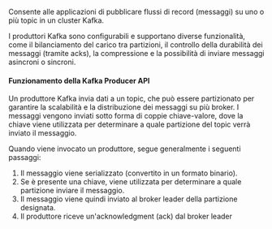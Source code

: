 Consente alle applicazioni di pubblicare flussi di record (messaggi) su uno o più topic in un cluster Kafka. 

I produttori Kafka sono configurabili e supportano diverse funzionalità, come il bilanciamento del carico tra partizioni, il controllo della durabilità dei messaggi (tramite acks), la compressione e la possibilità di inviare messaggi asincroni o sincroni.
#### Funzionamento della Kafka Producer API 
Un produttore Kafka invia dati a un topic, che può essere partizionato per garantire la scalabilità e la distribuzione dei messaggi su più broker. 
I messaggi vengono inviati sotto forma di coppie chiave-valore, dove la chiave viene utilizzata per determinare a quale partizione del topic verrà inviato il messaggio. 

Quando viene invocato un produttore, segue generalmente i seguenti passaggi: 
1. Il messaggio viene serializzato (convertito in un formato binario). 
2. Se è presente una chiave, viene utilizzata per determinare a quale partizione inviare il messaggio. 
3. Il messaggio viene quindi inviato al broker leader della partizione designata. 
4. Il produttore riceve un'acknowledgment (ack) dal broker leader

 